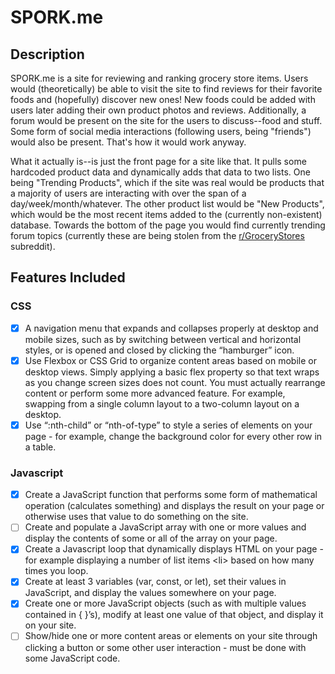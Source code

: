 # SPORK.me

## Description
SPORK.me is a site for reviewing and ranking grocery store items. Users would (theoretically) be able to visit the site to find reviews for their favorite foods and (hopefully) discover new ones! New foods could be added with users later adding their own product photos and reviews. Additionally, a forum would be present on the site for the users to discuss--food and stuff. Some form of social media interactions (following users, being "friends") would also be present. That's how it would work anyway. 

What it actually is--is just the front page for a site like that. It pulls some hardcoded product data and dynamically adds that data to two lists. One being "Trending Products", which if the site was real would be products that a majority of users are interacting with over the span of a day/week/month/whatever. The other product list would be "New Products", which would be the most recent items added to the (currently non-existent) database. Towards the bottom of the page you would find currently trending forum topics (currently these are being stolen from the [r/GroceryStores](https://www.reddit.com/r/GroceryStores/) subreddit).

## Features Included

### CSS
- [x]	A navigation menu that expands and collapses properly at desktop and mobile sizes, such as by switching between vertical and horizontal styles, or is opened and closed by clicking the “hamburger” icon.
- [x] Use Flexbox or CSS Grid to organize content areas based on mobile or desktop views. Simply applying a basic flex property so that text wraps as you change screen sizes does not count. You must actually rearrange content or perform some more advanced feature. For example, swapping from a single column layout to a two-column layout on a desktop.
- [x] Use “:nth-child” or “nth-of-type” to style a series of elements on your page - for example, change the background color for every other row in a table.

### Javascript
- [x] Create a JavaScript function that performs some form of mathematical operation (calculates something) and displays the result on your page or otherwise uses that value to do something on the site.
- [ ] Create and populate a JavaScript array with one or more values and display the contents of some or all of the array on your page.
- [x] Create a Javascript loop that dynamically displays HTML on your page - for example displaying a number of list items \<li> based on how many times you loop.
- [x] Create at least 3 variables (var, const, or let), set their values in JavaScript, and display the values somewhere on your page.
- [x] Create one or more JavaScript objects (such as with multiple values contained in { }’s), modify at least one value of that object, and display it on your site.
- [ ] Show/hide one or more content areas or elements on your site through clicking a button or some other user interaction - must be done with some JavaScript code.
